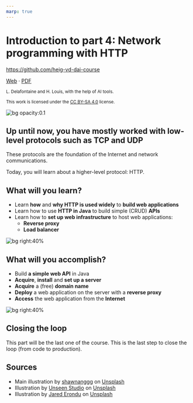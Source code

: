 ```yaml
---
marp: true
---
```


<!--
theme: gaia
size: 16:9
paginate: true
author: L. Delafontaine and H. Louis, with the help of AI tools
title: 'HEIG-VD DAI Course - Introduction to part 4: Network programming with HTTP'
description: 'Introduction to part 4: Network programming with HTTP for the DAI course at HEIG-VD, Switzerland'
url: https://heig-vd-dai-course.github.io/heig-vd-dai-course/19-introduction-to-part-3/
footer: '**HEIG-VD** - DAI Course 2023-2024 - CC BY-SA 4.0'
style: |
    :root {
        --color-background: #fff;
        --color-foreground: #333;
        --color-highlight: #f96;
        --color-dimmed: #888;
        --color-headings: #7d8ca3;
    }
    blockquote {
        font-style: italic;
    }
    table {
        width: 100%;
    }
    th:first-child {
        width: 15%;
    }
    h1, h2, h3, h4, h5, h6 {
        color: var(--color-headings);
    }
    h2, h3, h4, h5, h6 {
        font-size: 1.5rem;
    }
    h1 a:link, h2 a:link, h3 a:link, h4 a:link, h5 a:link, h6 a:link {
        text-decoration: none;
    }
    section:not([class=lead]) > p, blockquote {
        text-align: justify;
    }
headingDivider: 4
-->

[web]:
  https://heig-vd-dai-course.github.io/heig-vd-dai-course/19-introduction-to-part-3/
[pdf]:
  https://heig-vd-dai-course.github.io/heig-vd-dai-course/19-introduction-to-part-3/19-introduction-to-part-3-presentation.pdf
[license]:
  https://github.com/heig-vd-dai-course/heig-vd-dai-course/blob/main/LICENSE.md
[illustration]:
  https://images.unsplash.com/photo-1519043916581-33ecfdba3b1c?fit=crop&h=720

# Introduction to part 4: Network programming with HTTP

<!--
_class: lead
_paginate: false
-->

<https://github.com/heig-vd-dai-course>

[Web][web] · [PDF][pdf]

<small>L. Delafontaine and H. Louis, with the help of AI tools.</small>

<small>This work is licensed under the [CC BY-SA 4.0][license] license.</small>

![bg opacity:0.1][illustration]

## Up until now, you have mostly worked with low-level protocols such as TCP and UDP

<!-- _class: lead -->

These protocols are the foundation of the Internet and network communications.

Today, you will learn about a higher-level protocol: HTTP.

## What will you learn?

- Learn **how** and **why HTTP is used widely** to **build web applications**
- Learn how to use **HTTP in Java** to build simple (CRUD) **APIs**
- Learn how to **set up web infrastructure** to host web applications:
  - **Reverse proxy**
  - **Load balancer**

![bg right:40%](https://images.unsplash.com/photo-1434030216411-0b793f4b4173?fit=crop&h=720)

## What will you accomplish?

- Build **a simple web API** in Java
- **Acquire**, **install** and **set up a server**
- **Acquire** a (free) **domain name**
- **Deploy** a web application on the server with a **reverse proxy**
- **Access** the web application from the **Internet**

![bg right:40%](https://images.unsplash.com/photo-1433878455169-4698e60005b1?fit=crop&h=720)

## Closing the loop

<!-- _class: lead -->

This part will be the last one of the course. This is the last step to close the
loop (from code to production).

## Sources

- Main illustration by [shawnanggg](https://unsplash.com/@shawnanggg) on
  [Unsplash](https://unsplash.com/photos/vdBE638sszE)
- Illustration by [Unseen Studio](https://unsplash.com/@craftedbygc) on
  [Unsplash](https://unsplash.com/photos/s9CC2SKySJM)
- Illustration by [Jared Erondu](https://unsplash.com/@erondu) on
  [Unsplash](https://unsplash.com/photos/j4PaE7E2_Ws)
